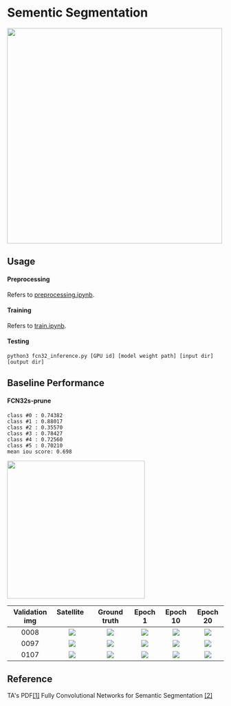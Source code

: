 # Sementic Segmentation
<img src="https://github.com/thtang/DLCV2018SPRING/blob/master/hw3/image/flow.png" width="500">

## Usage
#### Preprocessing
Refers to [preprocessing.ipynb](https://github.com/thtang/DLCV2018SPRING/blob/master/hw3/preprocessing.ipynb).
#### Training
Refers to [train.ipynb](https://github.com/thtang/DLCV2018SPRING/blob/master/hw3/train.ipynb).

#### Testing
```
python3 fcn32_inference.py [GPU id] [model weight path] [input dir] [output dir]
```

## Baseline Performance
#### FCN32s-prune
```
class #0 : 0.74382
class #1 : 0.88017
class #2 : 0.35570
class #3 : 0.78427
class #4 : 0.72560
class #5 : 0.70210
mean iou score: 0.698
```
<img src="https://github.com/thtang/DLCV2018SPRING/blob/master/hw3/image/legend.png" width="320">

 Validation img|Satellite       |  Ground truth | Epoch 1 |Epoch 10 | Epoch 20
:-------------------------:|:-------------------------:|:-------------------------:|:-------------------------:|:-------------------------:|:-------------------------:
0008|![](https://github.com/thtang/DLCV2018SPRING/blob/master/hw3/image/0008_sat.jpg)  |  ![](https://github.com/thtang/DLCV2018SPRING/blob/master/hw3/image/0008_mask.png) | ![](https://github.com/thtang/DLCV2018SPRING/blob/master/hw3/image/0008_mask_1.png) | ![](https://github.com/thtang/DLCV2018SPRING/blob/master/hw3/image/0008_mask_10.png) | ![](https://github.com/thtang/DLCV2018SPRING/blob/master/hw3/image/0008_mask_20.png) 
0097|![](https://github.com/thtang/DLCV2018SPRING/blob/master/hw3/image/0097_sat.jpg)  |  ![](https://github.com/thtang/DLCV2018SPRING/blob/master/hw3/image/0097_mask.png) | ![](https://github.com/thtang/DLCV2018SPRING/blob/master/hw3/image/0097_mask_1.png) | ![](https://github.com/thtang/DLCV2018SPRING/blob/master/hw3/image/0097_mask_10.png) | ![](https://github.com/thtang/DLCV2018SPRING/blob/master/hw3/image/0097_mask_20.png) 
0107|![](https://github.com/thtang/DLCV2018SPRING/blob/master/hw3/image/0107_sat.jpg)  |  ![](https://github.com/thtang/DLCV2018SPRING/blob/master/hw3/image/0107_mask.png) | ![](https://github.com/thtang/DLCV2018SPRING/blob/master/hw3/image/0107_mask_1.png) | ![](https://github.com/thtang/DLCV2018SPRING/blob/master/hw3/image/0107_mask_10.png) | ![](https://github.com/thtang/DLCV2018SPRING/blob/master/hw3/image/0107_mask_20.png) 
## Reference
TA's PDF[[1]](https://github.com/thtang/DLCV2018SPRING/blob/master/hw3/DLCV_hw3.pdf)
Fully Convolutional Networks for Semantic Segmentation [[2]](https://people.eecs.berkeley.edu/~jonlong/long_shelhamer_fcn.pdf)

